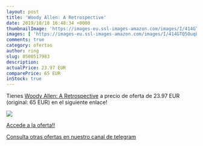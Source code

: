 ```yaml
---
layout: post
title: 'Woody Allen: A Retrospective'
date: 2019/10/18 16:48:34 +0000
thumbnailImage: 'https://images-eu.ssl-images-amazon.com/images/I/414GTQ5OuqL._SL200_.jpg'
images: [ 'https://images-eu.ssl-images-amazon.com/images/I/414GTQ5OuqL._SL200_.jpg' ]
comments: true
category: ofertas
author: ring
slug: 0500517983
description:
actualPrice: 23.97 EUR
comparePrice: 65 EUR
inStock: true
---
```


Tienes [Woody Allen: A Retrospective](https://www.amazon.com/dp/0500517983/?tag=redken08-20) a precio de oferta de 23.97 EUR (original: 65 EUR) en el siguiente enlace!

[![](https://images-eu.ssl-images-amazon.com/images/I/414GTQ5OuqL._SL200_.jpg)](https://www.amazon.com/dp/0500517983/?tag=redken08-20)

[Accede a la oferta!!](https://www.amazon.com/dp/0500517983/?tag=redken08-20)

[Consulta otras ofertas en nuestro canal de telegram](https://t.me/s/ofertas25)
